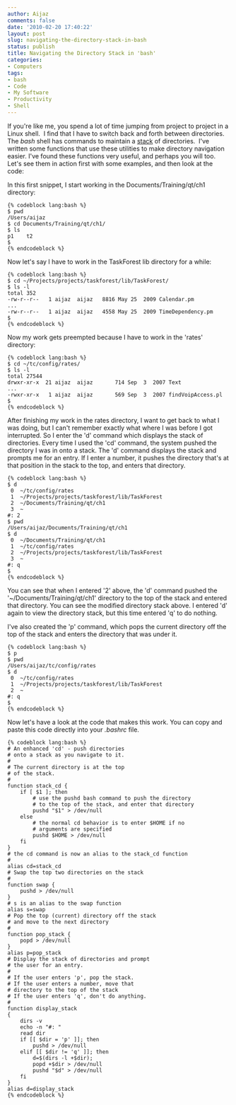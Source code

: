 ```yaml
---
author: Aijaz
comments: false
date: '2010-02-20 17:40:22'
layout: post
slug: navigating-the-directory-stack-in-bash
status: publish
title: Navigating the Directory Stack in 'bash'
categories:
- Computers
tags:
- bash
- Code
- My Software
- Productivity
- Shell
---
```


If you're like me, you spend a lot of time jumping from project to project in
a Linux shell.  I find that I have to switch back and forth between
directories.  The _bash_ shell has commands to maintain a
[stack](http://www.ece.cmu.edu/~koopman/stack_computers/sec1_2.html) of
directories.  I've written some functions that use these utilities to make
directory navigation easier. I've found these functions very useful, and
perhaps you will too. Let's see them in action first with some examples, and
then look at the code:
<!--more-->

In this first snippet, I start working in the Documents/Training/qt/ch1
directory:

    
    
    {% codeblock lang:bash %}
    $ pwd
    /Users/aijaz
    $ cd Documents/Training/qt/ch1/
    $ ls
    p1    t2
    $
    {% endcodeblock %}
    

  
Now let's say I have to work in the TaskForest lib directory for a while:

    
    
    {% codeblock lang:bash %}
    $ cd ~/Projects/projects/taskforest/lib/TaskForest/
    $ ls -l
    total 352
    -rw-r--r--   1 aijaz  aijaz   8816 May 25  2009 Calendar.pm
    ...
    -rw-r--r--   1 aijaz  aijaz   4558 May 25  2009 TimeDependency.pm
    $
    {% endcodeblock %}
    

  
Now my work gets preempted because I have to work in the 'rates' directory:

    
    
    {% codeblock lang:bash %}
    $ cd ~/tc/config/rates/
    $ ls -l
    total 27544
    drwxr-xr-x  21 aijaz  aijaz       714 Sep  3  2007 Text
    ...
    -rwxr-xr-x   1 aijaz  aijaz       569 Sep  3  2007 findVoipAccess.pl
    $
    {% endcodeblock %}
    

  
After finishing my work in the rates directory, I want to get back to what I
was doing, but I can't remember exactly what where I was before I got
interrupted. So I enter the 'd' command which displays the stack of
directories. Every time I used the 'cd' command, the system pushed the
directory I was in onto a stack. The 'd' command displays the stack and
prompts me for an entry. If I enter a number, it pushes the directory that's
at that position in the stack to the top, and enters that directory.

    
    
    {% codeblock lang:bash %}
    $ d
     0  ~/tc/config/rates
     1  ~/Projects/projects/taskforest/lib/TaskForest
     2  ~/Documents/Training/qt/ch1
     3  ~
    #: 2
    $ pwd
    /Users/aijaz/Documents/Training/qt/ch1
    $ d
     0  ~/Documents/Training/qt/ch1
     1  ~/tc/config/rates
     2  ~/Projects/projects/taskforest/lib/TaskForest
     3  ~
    #: q
    $
    {% endcodeblock %}
    

  
You can see that when I entered '2' above, the 'd' command pushed the
'~/Documents/Training/qt/ch1' directory to the top of the stack and entered
that directory. You can see the modified directory stack above. I entered 'd'
again to view the directory stack, but this time entered 'q' to do nothing.

I've also created the 'p' command, which pops the current directory off the
top of the stack and enters the directory that was under it.

    
    
    {% codeblock lang:bash %}
    $ p
    $ pwd
    /Users/aijaz/tc/config/rates
    $ d
     0  ~/tc/config/rates
     1  ~/Projects/projects/taskforest/lib/TaskForest
     2  ~
    #: q
    $
    {% endcodeblock %}
    

  
Now let's have a look at the code that makes this work. You can copy and paste
this code directly into your _.bashrc_ file.

    
    
    {% codeblock lang:bash %}
    # An enhanced 'cd' - push directories
    # onto a stack as you navigate to it.
    #
    # The current directory is at the top
    # of the stack.
    #
    function stack_cd {
        if [ $1 ]; then
            # use the pushd bash command to push the directory
            # to the top of the stack, and enter that directory
            pushd "$1" > /dev/null
        else
            # the normal cd behavior is to enter $HOME if no
            # arguments are specified
            pushd $HOME > /dev/null
        fi
    }
    # the cd command is now an alias to the stack_cd function
    #
    alias cd=stack_cd  
    # Swap the top two directories on the stack
    #
    function swap {
        pushd > /dev/null
    }
    # s is an alias to the swap function
    alias s=swap  
    # Pop the top (current) directory off the stack
    # and move to the next directory
    #
    function pop_stack {
        popd > /dev/null
    }
    alias p=pop_stack  
    # Display the stack of directories and prompt
    # the user for an entry.
    #
    # If the user enters 'p', pop the stack.
    # If the user enters a number, move that
    # directory to the top of the stack
    # If the user enters 'q', don't do anything.
    #
    function display_stack
    {
        dirs -v
        echo -n "#: "
        read dir
        if [[ $dir = 'p' ]]; then
            pushd > /dev/null
        elif [[ $dir != 'q' ]]; then
            d=$(dirs -l +$dir);
            popd +$dir > /dev/null
            pushd "$d" > /dev/null
        fi
    }
    alias d=display_stack
    {% endcodeblock %}
    
